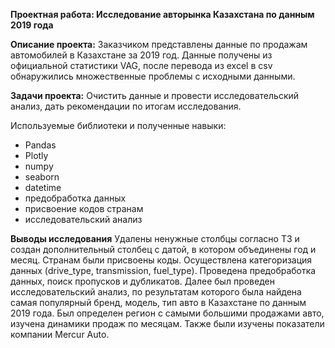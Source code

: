 **Проектная работа: Исследование авторынка Казахстана по данным 2019 года**

**Описание проекта:** Заказчиком представлены данные по продажам автомобилей в Казахстане за 2019 год. 
Данные получены из официальной статистики VAG, после перевода из excel в csv обнаружились множественные проблемы с исходными данными.

**Задачи проекта:** Очистить данные и провести исследовательский анализ, дать рекомендации по итогам исследования.

Используемые библиотеки и полученные навыки:
 - Pandas
 - Plotly
 - numpy
 - seaborn
 - datetime
 - предобработка данных
 - присвоение кодов странам
 - исследовательский анализ
   
**Выводы исследования**
Удалены ненужные столбцы согласно ТЗ и создан дополнительный столбец с датой, в котором объединены год и месяц. Странам были присвоены коды.
Осуществлена категоризация данных (drive_type, transmission, fuel_type). Проведена предобработка данных, поиск пропусков и дубликатов. 
Далее был проведен исследовательский анализ, по результатам которого была найдена самая популярный бренд, модель, тип авто в Казахстане по данным 2019 года.
Был определен регион с самыми большими продажами авто, изучена динамики продаж по месяцам. Также были изучены показатели компании Mercur Auto.

